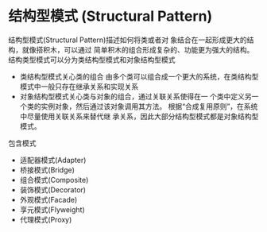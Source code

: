 # 结构型模式 (Structural Pattern)
结构型模式(Structural Pattern)描述如何将类或者对 象结合在一起形成更大的结构，就像搭积木，可以通过 简单积木的组合形成复杂的、功能更为强大的结构。
结构类型模式可以分为类结构型模式和对象结构型模式
* 类结构型模式关心类的组合 由多个类可以组合成一个更大的系统，在类结构型模式中一般只存在继承关系和实现关系
* 对象结构型模式关心类与对象的组合，通过关联关系使得在一 个类中定义另一个类的实例对象，然后通过该对象调用其方法。 根据“合成复用原则”，在系统中尽量使用关联关系来替代继 承关系，因此大部分结构型模式都是对象结构型模式。

包含模式
* 适配器模式(Adapter)
* 桥接模式(Bridge)
* 组合模式(Composite)
* 装饰模式(Decorator)
* 外观模式(Facade)
* 享元模式(Flyweight)
* 代理模式(Proxy)




